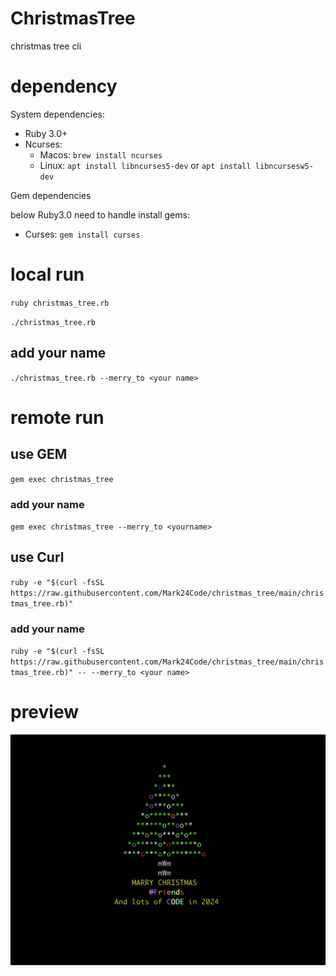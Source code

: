 # ChristmasTree

christmas tree cli

# dependency

System dependencies:

- Ruby 3.0+
- Ncurses:
  - Macos: `brew install ncurses`
  - Linux: `apt install libncurses5-dev` or `apt install libncursesw5-dev`

Gem dependencies

below Ruby3.0 need to handle install gems:

- Curses: `gem install curses`

# local run

`ruby christmas_tree.rb`

`./christmas_tree.rb`

## add your name

`./christmas_tree.rb --merry_to <your name>`

# remote run

## use GEM

`gem exec christmas_tree`

### add your name

`gem exec christmas_tree --merry_to <yourname>`

## use Curl

`ruby -e "$(curl -fsSL https://raw.githubusercontent.com/Mark24Code/christmas_tree/main/christmas_tree.rb)"`

### add your name

`ruby -e "$(curl -fsSL https://raw.githubusercontent.com/Mark24Code/christmas_tree/main/christmas_tree.rb)" -- --merry_to <your name>`

# preview

![img](./demo.png)
